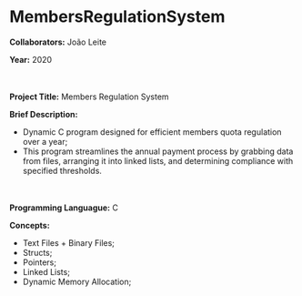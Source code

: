 # MembersRegulationSystem

**Collaborators:** João Leite

**Year:** 2020

ㅤ

**Project Title:** Members Regulation System

**Brief Description:** 
- Dynamic C program designed for efficient members quota regulation over a year;
- This program streamlines the annual payment process by grabbing data from files, arranging it into linked lists, and determining compliance with specified thresholds.

ㅤ

**Programming Languague:** C

**Concepts:**
- Text Files + Binary Files;
- Structs;
- Pointers;
- Linked Lists;
- Dynamic Memory Allocation;
